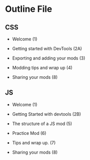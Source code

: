 # Outline File

## CSS
- Welcome (1)

- Getting started with DevTools (2A)


- Exporting and adding your mods (3)

- Modding tips and wrap up (4)

- Sharing your mods (8)


## JS
- Welcome (1)

- Getting Started with devtools (2B)


- The structure of a JS mod (5)

- Practice Mod (6)

- Tips and wrap up. (7)

- Sharing your mods (8)
